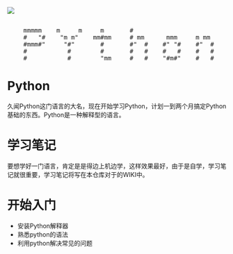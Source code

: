 <a align=center><img src="https://www.python.org/static/img/python-logo.png"></a>
<pre align=center>

 mmmmm    m     m     m       #                      
#   "#    "m m"    mm#mm     # mm      mmm     m mm
 #mmm#"     "#"       #       #"  #    #" "#    #"  #
 #           #        #       #   #    #   #    #   #
 #           #        "mm     #   #    "#m#"    #   #
</pre>

# Python
久闻Python这门语言的大名，现在开始学习Python，计划一到两个月搞定Python基础的东西。Python是一种解释型的语言。

# 学习笔记
要想学好一门语言，肯定是是得边上机边学，这样效果最好，由于是自学，学习笔记就很重要，学习笔记将写在本仓库对于的WIKI中。

# 开始入门

- 安装Python解释器
- 熟悉python的语法
- 利用python解决常见的问题
